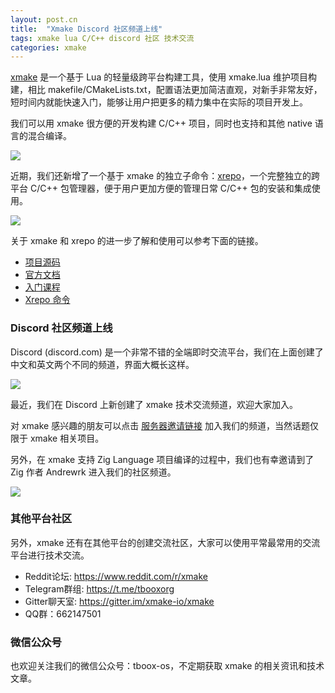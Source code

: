 ```yaml
---
layout: post.cn
title:  "Xmake Discord 社区频道上线"
tags: xmake lua C/C++ discord 社区 技术交流
categories: xmake
---
```


[xmake](https://github.com/xmake-io/xmake) 是一个基于 Lua 的轻量级跨平台构建工具，使用 xmake.lua 维护项目构建，相比 makefile/CMakeLists.txt，配置语法更加简洁直观，对新手非常友好，短时间内就能快速入门，能够让用户把更多的精力集中在实际的项目开发上。

我们可以用 xmake 很方便的开发构建 C/C++ 项目，同时也支持和其他 native 语言的混合编译。

![](https://xmake.io/assets/img/index/xmake-basic-render.gif)

近期，我们还新增了一个基于 xmake 的独立子命令：[xrepo](https://github.com/xmake-io/xrepo/)，一个完整独立的跨平台 C/C++ 包管理器，便于用户更加方便的管理日常 C/C++ 包的安装和集成使用。

![](https://xrepo.xmake.io/assets/img/xrepo.gif)

关于 xmake 和 xrepo 的进一步了解和使用可以参考下面的链接。

* [项目源码](https://github.com/xmake-io/xmake)
* [官方文档](https://xmake.io/#/zh-cn/)
* [入门课程](https://xmake.io/#/zh-cn/about/course)
* [Xrepo 命令](https://github.com/xmake-io/xrepo)

### Discord 社区频道上线

Discord (discord.com) 是一个非常不错的全端即时交流平台，我们在上面创建了中文和英文两个不同的频道，界面大概长这样。

![](https://tboox.org/static/img/xmake/discord.png)

最近，我们在 Discord 上新创建了 xmake 技术交流频道，欢迎大家加入。

对 xmake 感兴趣的朋友可以点击 [服务器邀请链接](https://discord.gg/XXRp26A4Gr) 加入我们的频道，当然话题仅限于 xmake 相关项目。

另外，在 xmake 支持 Zig Language 项目编译的过程中，我们也有幸邀请到了 Zig 作者 Andrewrk 进入我们的社区频道。

![](https://tboox.org/static/img/xmake/zig_author.png)

### 其他平台社区

另外，xmake 还有在其他平台的创建交流社区，大家可以使用平常最常用的交流平台进行技术交流。

* Reddit论坛: https://www.reddit.com/r/xmake
* Telegram群组: https://t.me/tbooxorg
* Gitter聊天室: https://gitter.im/xmake-io/xmake
* QQ群：662147501

### 微信公众号

也欢迎关注我们的微信公众号：tboox-os，不定期获取 xmake 的相关资讯和技术文章。
